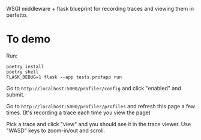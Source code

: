 WSGI middleware + flask blueprint for recording traces and viewing them in perfetto.

# To demo

Run:

```
poetry install
poetry shell
FLASK_DEBUG=1 flask --app tests.profapp run
```

Go to `http://localhost:5000/profiler/config` and click "enabled" and submit.

Go to `http://localhost:5000/profiler/profiles` and refresh this page a few times.
(It's recording a trace each time you view the page)

Pick a trace and click "view" and you should see it in the trace viewer. Use
"WASD" keys to zoom-in/out and scroll.



